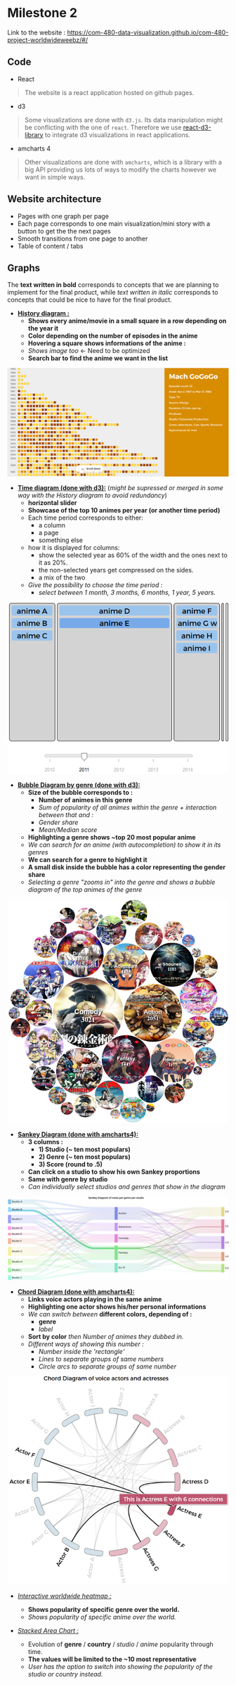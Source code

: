 # Milestone 2

Link to the website : https://com-480-data-visualization.github.io/com-480-project-worldwideweebz/#/

## Code

- React
> The website is a react application hosted on github pages.

- d3
> Some visualizations are done with `d3.js`. Its data manipulation might be conflicting with the one of `react`. Therefore we use [react-d3-library](https://react-d3-library.github.io/) to integrate d3 visualizations in react applications.

- amcharts 4
> Other visualizations are done with `amcharts`, which is a library with a big API providing us lots of ways to modify the charts however we want in simple ways.

## Website architecture

- Pages with one graph per page
- Each page corresponds to one main visualization/mini story with a button to get the the next pages
- Smooth transitions from one page to another
- Table of content / tabs

## Graphs

The **text written in bold** corresponds to concepts that we are planning to implement for the final product, while *text written in italic* corresponds to concepts that could be nice to have for the final product.

- <ins>**History diagram :**</ins>
  - **Shows every anime/movie in a small square in a row depending on the year it**
  - **Color depending on the number of episodes in the anime**
  - **Hovering a square shows informations of the anime :**
  - *Shows image too* <- Need to be optimized
  - **Search bar to find the anime we want in the list**

![history page preview](assets/history_page_preview.png)

- <ins>**Time diagram (done with d3):**</ins>  (*might be supressed or merged in some way with the History diagram to avoid redundancy*)
  - **horizontal slider**
  - **Showcase of the top 10 animes per year (or another time period)**
  - Each time period corresponds to either:
    - a column
    - a page
    - something else
  - how it is displayed for columns: 
    - show the selected year as 60% of the width and the ones next to it as 20%.
    - the non-selected years get compressed on the sides.
    - a mix of the two
  - *Give the possibility to choose the time period :*
    - *select between 1 month, 3 months, 6 months, 1 year, 5 years.*

![topAnimes page preview](assets/topAnimes_page_preview.png)

- <ins>**Bubble Diagram by genre (done with d3):**</ins>
  - **Size of the bubble corresponds to :** 
    - **Number of animes in this genre**
    - *Sum of popularity of all animes within the genre* *+ interaction between that and :*
    - *Gender share*
    - *Mean/Median score*
  - **Highlighting a genre shows ~top 20 most popular anime**
  - *We can search for an anime (with autocompletion) to show it in its genres*
  - **We can search for a genre to highlight it**
  - **A small disk inside the bubble has a color representing the gender share**
  - *Selecting a genre "zooms in" into the genre and shows a bubble diagram of the top animes of the genre*

![bubble page preview](assets/bubble_page_preview.png)

- <ins>**Sankey Diagram (done with amcharts4):**</ins>
  -  **3 columns :**
     - **1) Studio (~ ten most populars)**
     - **2) Genre (~ ten most populars)**
     - **3) Score (round to .5)**
   - **Can click on a studio to show his own Sankey proportions**
   - **Same with genre by studio**
   - *Can individually select studios and genres that show in the diagram*

![sankey page preview](assets/sankey_page_preview.png)
  
- <ins>**Chord Diagram (done with amcharts4):**</ins>
  - **Links voice actors playing in the same anime**
  - **Highlighting one actor shows his/her personal informations**
  - *We can switch between* **different colors, depending of :**
    - **genre**
    - *label*
  - **Sort by color** *then Number of animes they dubbed in.*
  - *Different ways of showing this number :*
    - *Number inside the 'rectangle'*
    - *Lines to separate groups of same numbers*
    - *Circle arcs to separate groups of same number*

![chord page preview](assets/chord_page_preview.png)

- <ins>*Interactive worldwide heatmap :*</ins>
  - **Shows popularity of specific genre over the world.**
  - *Shows popularity of specific anime over the world.*
  
- <ins>*Stacked Area Chart :*</ins>
  - Evolution of **genre** / **country** / *studio* / *anime* popularity through time.
  - **The values will be limited to the ~10 most representative**
  - *User has the option to switch into showing the popularity of the studio or country instead.*